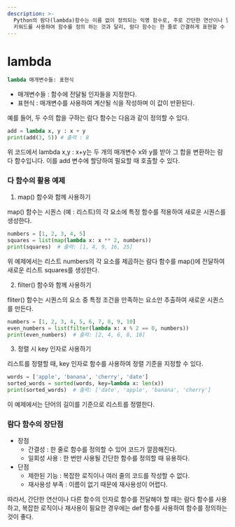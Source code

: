 ```yaml
---
description: >-
  Python의 람다(lambda)함수는 이름 없이 정의되는 익명 함수로, 주로 간단한 연산이나 일회성 처리가 필요한 경우에 사용된다. def
  키워드를 사용하여 함수를 정의 하는 것과 달리, 람다 함수는 한 줄로 간결하게 표현할 수 있다.
---
```


# lambda

```python
lambda 매개변수들: 표현식
```

* 매개변수들 : 함수에 전달될 인자들을 지정한다.
* 표현식 : 매개변수를 사용하여 계산될 식을 작성하며 이 값이 반환된다.

예를 들어, 두 수의 합을 구하는 람다 함수는 다음과 같이 정의할 수 있다.

```python
add = lambda x, y : x + y
print(add(3, 5)) # 출력 : 8
```

위 코드에서 lambda x,y : x+y는 두 개의 매개변수 x와 y를 받아 그 합을 변환하는 람다 함수입니다. 이를 add 변수에 할당하여 필요할 때 호출할 수 있다.

### 다 함수의 활용 예제

1. map() 함수와 함께 사용하기

map() 함수는 시퀀스 (예 : 리스트)의 각 요소에 특정 함수를 적용하여 새로운 시퀀스를 생성한다.

```python
numbers = [1, 2, 3, 4, 5]
squares = list(map(lambda x: x ** 2, numbers))
print(squares)  # 출력: [1, 4, 9, 16, 25]
```

위 예제에서는 리스트 numbers의 각 요소를 제곱하는 람다 함수를 map()에 전달하여 새로운 리스트 squares를 생성한다.

2. filter() 함수와 함께 사용하기

fliter() 함수는 시퀀스의 요소 중 특정 조건을 만족하는 요소만 추출하여 새로운 시퀀스를 만든다.

```python
numbers = [1, 2, 3, 4, 5, 6, 7, 8, 9, 10]
even_numbers = list(filter(lambda x: x % 2 == 0, numbers))
print(even_numbers)  # 출력: [2, 4, 6, 8, 10]
```

3. 정렬 시 key 인자로 사용하기

리스트를 정렬할 때, key 인자로 함수를 사용하여 정렬 기준을 지정할 수 있다.

```python
words = ['apple', 'banana', 'cherry', 'date']
sorted_words = sorted(words, key=lambda x: len(x))
print(sorted_words)  # 출력: ['date', 'apple', 'banana', 'cherry']
```

이 예제에서는 단어의 길이를 기준으로 리스트를 정렬한다.

### 람다 함수의 장단점

* 장점
  * 간결성 : 한 줄로 함수를 정의할 수 있어 코드가 깔끔해진다.
  * 일회성 사용 : 한 번만 사용될 간단한 함수를 정의할 때 유용하다.
* 단점
  * 제한된 기능 : 복잡한 로직이나 여러 줄의 코드를 작성할 수 없다.
  * 재사용성 부족 : 이름이 없기 때문에 재사용성이 어렵다.

따라서, 간단한 연산이나 다른 함수의 인자로 함수를 전달해야 할 때는 람다 함수를 사용하고, 복잡한 로직이나 재사용이 필요한 경우에는 def 함수를 사용하여 함수를 정의하는 것이 좋다.
